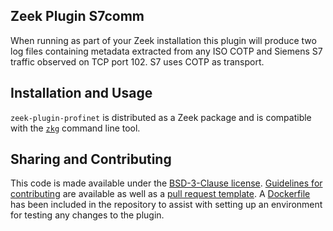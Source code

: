 ## Zeek Plugin S7comm

When running as part of your Zeek installation this plugin will produce two log files containing metadata extracted from any ISO COTP and Siemens S7 traffic observed on TCP port 102. S7 uses COTP as transport.

## Installation and Usage

`zeek-plugin-profinet` is distributed as a Zeek package and is compatible with the [`zkg`](https://docs.zeek.org/projects/package-manager/en/stable/zkg.html) command line tool.

## Sharing and Contributing

This code is made available under the [BSD-3-Clause license](LICENSE). [Guidelines for contributing](CONTRIBUTING.md) are available as well as a [pull request template](.github/PULL_REQUEST_TEMPLATE.md). A [Dockerfile](Dockerfile) has been included in the repository to assist with setting up an environment for testing any changes to the plugin.
